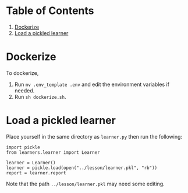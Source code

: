 
# Table of Contents

1.  [Dockerize](#org5e2e795)
2.  [Load a pickled learner](#org3792869)



<a id="org5e2e795"></a>

# Dockerize

To dockerize,

1.  Run `mv .env_template .env` and edit the environment variables if needed.
2.  Run `sh dockerize.sh`.


<a id="org3792869"></a>

# Load a pickled learner

Place yourself in the same directory as `learner.py` then run the following:

    import pickle
    from learners.learner import Learner

    learner = Learner()
    learner = pickle.load(open("../lesson/learner.pkl", "rb"))
    report = learner.report

Note that the path `../lesson/learner.pkl` may need some editing.

